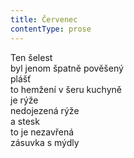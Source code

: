 ```yaml
---
title: Červenec
contentType: prose
---
```


Ten šelest  
byl jenom špatně pověšený  
plášť  
to hemžení v šeru kuchyně  
je rýže  
nedojezená rýže  
a stesk  
to je nezavřená  
zásuvka s mýdly
